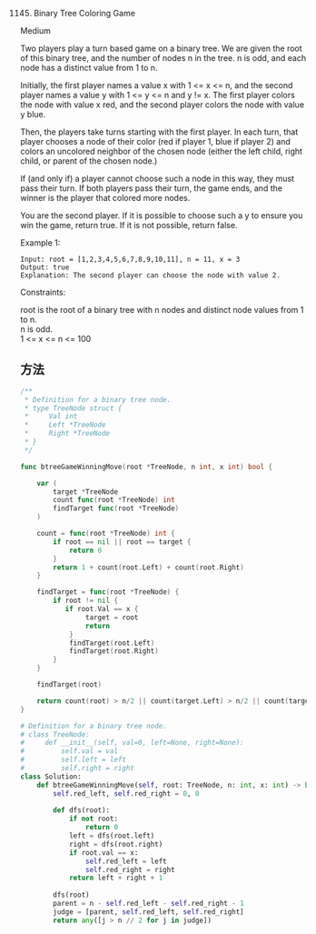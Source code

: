1145. Binary Tree Coloring Game


Medium


Two players play a turn based game on a binary tree.  We are given the root of this binary tree, and the number of nodes n in the tree.  n is odd, and each node has a distinct value from 1 to n.

Initially, the first player names a value x with 1 <= x <= n, and the second player names a value y with 1 <= y <= n and y != x.  The first player colors the node with value x red, and the second player colors the node with value y blue.

Then, the players take turns starting with the first player.  In each turn, that player chooses a node of their color (red if player 1, blue if player 2) and colors an uncolored neighbor of the chosen node (either the left child, right child, or parent of the chosen node.)

If (and only if) a player cannot choose such a node in this way, they must pass their turn.  If both players pass their turn, the game ends, and the winner is the player that colored more nodes.

You are the second player.  If it is possible to choose such a y to ensure you win the game, return true.  If it is not possible, return false.

 

Example 1:


```
Input: root = [1,2,3,4,5,6,7,8,9,10,11], n = 11, x = 3
Output: true
Explanation: The second player can choose the node with value 2.
```

Constraints:

root is the root of a binary tree with n nodes and distinct node values from 1 to n.   
n is odd.   
1 <= x <= n <= 100


## 方法


```go
/**
 * Definition for a binary tree node.
 * type TreeNode struct {
 *     Val int
 *     Left *TreeNode
 *     Right *TreeNode
 * }
 */

func btreeGameWinningMove(root *TreeNode, n int, x int) bool {

    var (
        target *TreeNode
        count func(root *TreeNode) int
        findTarget func(root *TreeNode) 
    )

    count = func(root *TreeNode) int {
        if root == nil || root == target {
            return 0
        }
        return 1 + count(root.Left) + count(root.Right)
    }

    findTarget = func(root *TreeNode) {
        if root != nil {
           if root.Val == x {
                target = root
                return
            }
            findTarget(root.Left)
            findTarget(root.Right)
        }
    }

    findTarget(root)

    return count(root) > n/2 || count(target.Left) > n/2 || count(target.Right) > n/2
}

```


```python
# Definition for a binary tree node.
# class TreeNode:
#     def __init__(self, val=0, left=None, right=None):
#         self.val = val
#         self.left = left
#         self.right = right
class Solution:
    def btreeGameWinningMove(self, root: TreeNode, n: int, x: int) -> bool:
        self.red_left, self.red_right = 0, 0
        
        def dfs(root):
            if not root:
                return 0
            left = dfs(root.left)
            right = dfs(root.right)
            if root.val == x:
                self.red_left = left
                self.red_right = right
            return left + right + 1
        
        dfs(root)
        parent = n - self.red_left - self.red_right - 1
        judge = [parent, self.red_left, self.red_right]
        return any([j > n // 2 for j in judge])

```